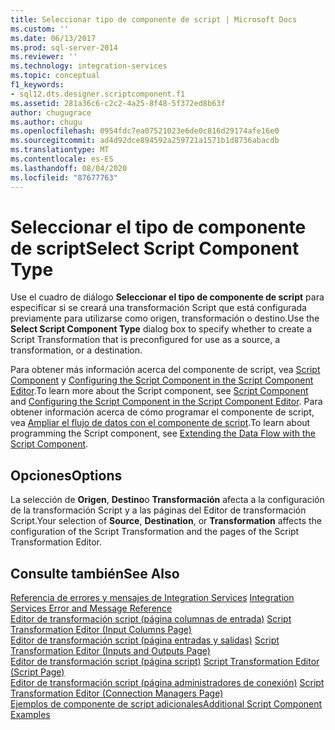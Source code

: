 ```yaml
---
title: Seleccionar tipo de componente de script | Microsoft Docs
ms.custom: ''
ms.date: 06/13/2017
ms.prod: sql-server-2014
ms.reviewer: ''
ms.technology: integration-services
ms.topic: conceptual
f1_keywords:
- sql12.dts.designer.scriptcomponent.f1
ms.assetid: 281a36c6-c2c2-4a25-8f48-5f372ed8b63f
author: chugugrace
ms.author: chugu
ms.openlocfilehash: 0954fdc7ea07521023e6de0c816d29174afe16e0
ms.sourcegitcommit: ad4d92dce894592a259721a1571b1d8736abacdb
ms.translationtype: MT
ms.contentlocale: es-ES
ms.lasthandoff: 08/04/2020
ms.locfileid: "87677763"
---
```

# <a name="select-script-component-type"></a><span data-ttu-id="ee2a1-102">Seleccionar el tipo de componente de script</span><span class="sxs-lookup"><span data-stu-id="ee2a1-102">Select Script Component Type</span></span>
  <span data-ttu-id="ee2a1-103">Use el cuadro de diálogo **Seleccionar el tipo de componente de script** para especificar si se creará una transformación Script que está configurada previamente para utilizarse como origen, transformación o destino.</span><span class="sxs-lookup"><span data-stu-id="ee2a1-103">Use the **Select Script Component Type** dialog box to specify whether to create a Script Transformation that is preconfigured for use as a source, a transformation, or a destination.</span></span>  
  
 <span data-ttu-id="ee2a1-104">Para obtener más información acerca del componente de script, vea [Script Component](data-flow/transformations/script-component.md) y [Configuring the Script Component in the Script Component Editor](extending-packages-scripting/data-flow-script-component/configuring-the-script-component-in-the-script-component-editor.md).</span><span class="sxs-lookup"><span data-stu-id="ee2a1-104">To learn more about the Script component, see [Script Component](data-flow/transformations/script-component.md) and [Configuring the Script Component in the Script Component Editor](extending-packages-scripting/data-flow-script-component/configuring-the-script-component-in-the-script-component-editor.md).</span></span> <span data-ttu-id="ee2a1-105">Para obtener información acerca de cómo programar el componente de script, vea [Ampliar el flujo de datos con el componente de script](extending-packages-scripting/data-flow-script-component/extending-the-data-flow-with-the-script-component.md).</span><span class="sxs-lookup"><span data-stu-id="ee2a1-105">To learn about programming the Script component, see [Extending the Data Flow with the Script Component](extending-packages-scripting/data-flow-script-component/extending-the-data-flow-with-the-script-component.md).</span></span>  
  
## <a name="options"></a><span data-ttu-id="ee2a1-106">Opciones</span><span class="sxs-lookup"><span data-stu-id="ee2a1-106">Options</span></span>  
 <span data-ttu-id="ee2a1-107">La selección de **Origen**, **Destino**o **Transformación** afecta a la configuración de la transformación Script y a las páginas del Editor de transformación Script.</span><span class="sxs-lookup"><span data-stu-id="ee2a1-107">Your selection of **Source**, **Destination**, or **Transformation** affects the configuration of the Script Transformation and the pages of the Script Transformation Editor.</span></span>  
  
## <a name="see-also"></a><span data-ttu-id="ee2a1-108">Consulte también</span><span class="sxs-lookup"><span data-stu-id="ee2a1-108">See Also</span></span>  
 <span data-ttu-id="ee2a1-109">[Referencia de errores y mensajes de Integration Services](../../2014/integration-services/integration-services-error-and-message-reference.md) </span><span class="sxs-lookup"><span data-stu-id="ee2a1-109">[Integration Services Error and Message Reference](../../2014/integration-services/integration-services-error-and-message-reference.md) </span></span>  
 <span data-ttu-id="ee2a1-110">[Editor de transformación script &#40;página columnas de entrada&#41;](../../2014/integration-services/script-transformation-editor-input-columns-page.md) </span><span class="sxs-lookup"><span data-stu-id="ee2a1-110">[Script Transformation Editor &#40;Input Columns Page&#41;](../../2014/integration-services/script-transformation-editor-input-columns-page.md) </span></span>  
 <span data-ttu-id="ee2a1-111">[Editor de transformación script &#40;página entradas y salidas&#41;](../../2014/integration-services/script-transformation-editor-inputs-and-outputs-page.md) </span><span class="sxs-lookup"><span data-stu-id="ee2a1-111">[Script Transformation Editor &#40;Inputs and Outputs Page&#41;](../../2014/integration-services/script-transformation-editor-inputs-and-outputs-page.md) </span></span>  
 <span data-ttu-id="ee2a1-112">[Editor de transformación script &#40;página script&#41;](../../2014/integration-services/script-transformation-editor-script-page.md) </span><span class="sxs-lookup"><span data-stu-id="ee2a1-112">[Script Transformation Editor &#40;Script Page&#41;](../../2014/integration-services/script-transformation-editor-script-page.md) </span></span>  
 <span data-ttu-id="ee2a1-113">[Editor de transformación script &#40;página administradores de conexión&#41;](../../2014/integration-services/script-transformation-editor-connection-managers-page.md) </span><span class="sxs-lookup"><span data-stu-id="ee2a1-113">[Script Transformation Editor &#40;Connection Managers Page&#41;](../../2014/integration-services/script-transformation-editor-connection-managers-page.md) </span></span>  
 [<span data-ttu-id="ee2a1-114">Ejemplos de componente de script adicionales</span><span class="sxs-lookup"><span data-stu-id="ee2a1-114">Additional Script Component Examples</span></span>](extending-packages-scripting-data-flow-script-component-examples/additional-script-component-examples.md)  
  
  
